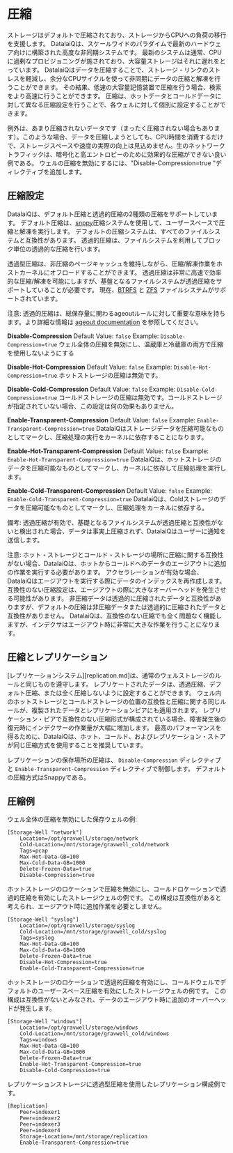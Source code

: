 # 圧縮

ストレージはデフォルトで圧縮されており、ストレージからCPUへの負荷の移行を支援します。 DatalaiQは、スケールワイドのパラダイムで最新のハードウェア向けに構築された高度な非同期システムです。 最新のシステムは通常、CPUに過剰なプロビジョニングが施されており、大容量ストレージはそれに遅れをとっています。 DatalaiQはデータを圧縮することで、ストレージ・リンクのストレスを軽減し、余分なCPUサイクルを使って非同期にデータの圧縮と解凍を行うことができます。 その結果、低速の大容量記憶装置で圧縮を行う場合、検索をより高速に行うことができます。 圧縮は、ホットデータとコールドデータに対して異なる圧縮設定を行うことで、各ウェルに対して個別に設定することができます。

例外は、あまり圧縮されないデータです（まったく圧縮されない場合もあります）。このような場合、データを圧縮しようとしても、CPU時間を消費するだけで、ストレージスペースや速度の実際の向上は見込めません。生のネットワークトラフィックは、暗号化と高エントロピーのために効果的な圧縮ができない良い例である。 ウェルの圧縮を無効にするには、"Disable-Compression=true "ディレクティブを追加します。

## 圧縮設定

DatalaiQは、デフォルト圧縮と透過的圧縮の2種類の圧縮をサポートしています。 デフォルト圧縮は、[snppy](https://en.wikipedia.org/wiki/Snappy_%28compression%29)圧縮システムを使用して、ユーザースペースで圧縮と解凍を実行します。 デフォルトの圧縮システムは、すべてのファイルシステムと互換性があります。 透過的圧縮は、ファイルシステムを利用してブロック単位の透過的な圧縮を行います。

透過型圧縮は、非圧縮のページキャッシュを維持しながら、圧縮/解凍作業をホストカーネルにオフロードすることができます。 透過圧縮は非常に高速で効率的な圧縮/解凍を可能にしますが、基盤となるファイルシステムが透過圧縮をサポートしていることが必要です。 現在、[BTRFS](https://btrfs.wiki.kernel.org/index.php/Main_Page) と [ZFS](https://wiki.archlinux.org/index.php/ZFS) ファイルシステムがサポートされています。

注意: 透過的圧縮は、総保存量に関わるageoutルールに対して重要な意味を持ちます。より詳細な情報は [ageout documentation](ageout.md) を参照してください。

**Disable-Compression**
Default Value: `false`
Example: `Disable-Compression=true`
ウェル全体の圧縮を無効にし、温蔵庫と冷蔵庫の両方で圧縮を使用しないようにする

**Disable-Hot-Compression**
Default Value: `false`
Example: `Disable-Hot-Compression=true`
ホットストレージの圧縮は無効です。

**Disable-Cold-Compression**
Default Value: `false`
Example: `Disable-Cold-Compression=true`
コールドストレージの圧縮は無効です。コールドストレージが指定されていない場合、この設定は何の効果もありません。

**Enable-Transparent-Compression**
Default Value: `false`
Example: `Enable-Transparent-Compression=true`
DatalaiQはストレージデータを圧縮可能なものとしてマークし、圧縮処理の実行をカーネルに依存することになります。

**Enable-Hot-Transparent-Compression**
Default Value: `false`
Example: `Enable-Hot-Transparent-Compression=true`
DatalaiQは、ホットストレージのデータを圧縮可能なものとしてマークし、カーネルに依存して圧縮処理を実行します。

**Enable-Cold-Transparent-Compression**
Default Value: `false`
Example: `Enable-Cold-Transparent-Compression=true`
DatalaiQは、Coldストレージのデータを圧縮可能なものとしてマークし、圧縮処理をカーネルに依存する。

備考: 透過圧縮が有効で、基礎となるファイルシステムが透過圧縮と互換性がないと検出された場合、データは事実上圧縮されず、DatalaiQはユーザーに通知を送信します。

注意: ホット・ストレージとコールド・ストレージの場所に圧縮に関する互換性がない場合、DatalaiQは、ホットからコールドへのデータのエージアウトに追加の作業を実行する必要があります。 アクセラレーションが有効な場合、DatalaiQはエージアウトを実行する際にデータのインデックスを再作成します。 互換性のない圧縮設定は、エージアウトの際に大きなオーバーヘッドを発生させる可能性があります。 非圧縮データは透過的に圧縮されたデータと互換性がありますが、デフォルトの圧縮は非圧縮データまたは透過的に圧縮されたデータと互換性がありません。 DatalaiQは、互換性のない圧縮でも全く問題なく機能しますが、インデクサはエージアウト時に非常に大きな作業を行うことになります。


## 圧縮とレプリケーション

[レプリケーションシステム][replication.md]は、通常のウェルストレージのルールと同じものを遵守します。 レプリケートされたデータは、透過圧縮、デフォルト圧縮、または全く圧縮しないように設定することができます。 ウェル内のホットストレージとコールドストレージの位置の互換性と圧縮に関する同じルールが、複製されたデータとレプリケーションピアにも適用されます。 レプリケーション・ピアで互換性のない圧縮形式が構成されている場合、障害発生後の復元時にインデクサーの作業量が大幅に増加します。 最高のパフォーマンスを得るために、DatalaiQは、ホット、コールド、およびレプリケーション・ストアが同じ圧縮方式を使用することを推奨しています。

レプリケーションの保存場所の圧縮は、 `Disable-Compression` ディレクティブと `Enable-Transparent-Compression` ディレクティブで制御します。 デフォルトの圧縮方式はSnappyである。

## 圧縮例

ウェル全体の圧縮を無効にした保存ウェルの例:

```
[Storage-Well "network"]
	Location=/opt/gravwell/storage/network
	Cold-Location=/mnt/storage/gravwell_cold/network
	Tags=pcap
	Max-Hot-Data-GB=100
	Max-Cold-Data-GB=1000
	Delete-Frozen-Data=true
	Disable-Compression=true
```

ホットストレージのロケーションで圧縮を無効にし、コールドロケーションで透過的圧縮を有効にしたストレージウェルの例です。 この構成は互換性があると考えられ、エージアウト時に追加作業を必要としません。

```
[Storage-Well "syslog"]
	Location=/opt/gravwell/storage/syslog
	Cold-Location=/mnt/storage/gravwell_cold/syslog
	Tags=syslog
	Max-Hot-Data-GB=100
	Max-Cold-Data-GB=1000
	Delete-Frozen-Data=true
	Disable-Hot-Compression=true
	Enable-Cold-Transparent-Compression=true
```

ホットストレージのロケーションで透過的圧縮を有効にし、コールドウェルでデフォルトのユーザースペース圧縮を有効にしたストレージウェルの例です。 この構成は互換性がないとみなされ、データのエージアウト時に追加のオーバーヘッドが発生します。

```
[Storage-Well "windows"]
	Location=/opt/gravwell/storage/windows
	Cold-Location=/mnt/storage/gravwell_cold/windows
	Tags=windows
	Max-Hot-Data-GB=100
	Max-Cold-Data-GB=1000
	Delete-Frozen-Data=true
	Enable-Hot-Transparent-Compression=true
	Disable-Cold-Compression=true
```

レプリケーションストレージに透過型圧縮を使用したレプリケーション構成例です。

```
[Replication]
	Peer=indexer1
	Peer=indexer2
	Peer=indexer3
	Peer=indexer4
	Storage-Location=/mnt/storage/replication
	Enable-Transparent-Compression=true
```
